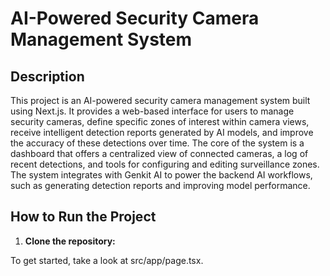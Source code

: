 # AI-Powered Security Camera Management System

## Description

This project is an AI-powered security camera management system built using Next.js. It provides a web-based interface for users to manage security cameras, define specific zones of interest within camera views, receive intelligent detection reports generated by AI models, and improve the accuracy of these detections over time. The core of the system is a dashboard that offers a centralized view of connected cameras, a log of recent detections, and tools for configuring and editing surveillance zones. The system integrates with Genkit AI to power the backend AI workflows, such as generating detection reports and improving model performance.

## How to Run the Project

1.  **Clone the repository:**





To get started, take a look at src/app/page.tsx.
